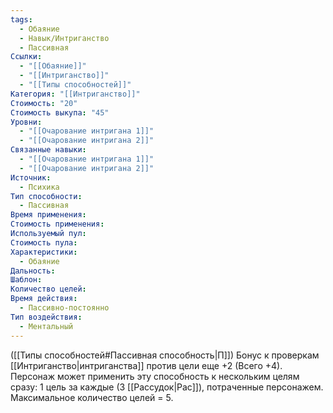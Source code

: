```yaml
---
tags:
  - Обаяние
  - Навык/Интриганство
  - Пассивная
Ссылки:
  - "[[Обаяние]]"
  - "[[Интриганство]]"
  - "[[Типы способностей]]"
Категория: "[[Интриганство]]"
Стоимость: "20"
Стоимость выкупа: "45"
Уровни:
  - "[[Очарование интригана 1]]"
  - "[[Очарование интригана 2]]"
Связанные навыки:
  - "[[Очарование интригана 1]]"
  - "[[Очарование интригана 2]]"
Источник:
  - Психика
Тип способности:
  - Пассивная
Время применения: 
Стоимость применения: 
Используемый пул: 
Стоимость пула: 
Характеристики:
  - Обаяние
Дальность: 
Шаблон: 
Количество целей: 
Время действия:
  - Пассивно-постоянно
Тип воздействия:
  - Ментальный
---
```

([[Типы способностей#Пассивная способность|П]]) Бонус к проверкам [[Интриганство|интриганства]] против цели еще +2 (Всего +4). Персонаж может применить эту способность к нескольким целям сразу: 1 цель за каждые (3 [[Рассудок|Рас]]), потраченные персонажем. Максимальное количество целей = 5. 